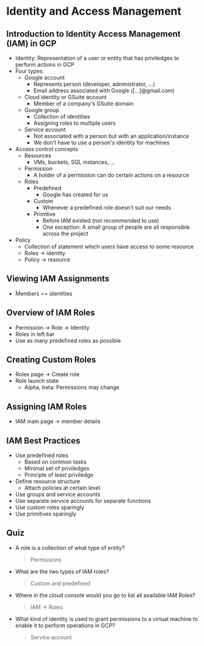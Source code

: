 # Identity and Access Management

## Introduction to Identity Access Management (IAM) in GCP

* Identity: Representation of a user or entity that has priviledges to perform actions in GCP
* Four types:
    * Google account
        * Represents person (developer, administrator, ...)
        * Email address associated with Google ([...]@gmail.com)
    * Cloud identity or GSuite account
        * Member of a company's GSuite domain
    * Google group
        * Collection of identities
        * Assigning roles to multiple users
    * Service account
        * Not associated with a person but with an application/instance
        * We don't have to use a person's identity for machines
* Access control concepts
    * Resources
        * VMs, buckets, SQL instances, ...
    * Permission
        * A holder of a permission can do certain actions on a resource
    * Roles
        * Predefined
            * Google has created for us
        * Custom
            * Whenever a predefined role doesn't suit our needs
        * Primitive
            * Before IAM existed (not recommended to use)
            * One exception: A small group of people are all responsible across the project
* Policy
    * Collection of statement which users have access to some resource
    * Roles -> identity
    * Policy -> resource

## Viewing IAM Assignments

* Members == identities

## Overview of IAM Roles

* Permission -> Role -> Identity
* Roles in left bar
* Use as many predefined roles as possible

## Creating Custom Roles

* Roles page -> Create role
* Role launch state
    * Alpha, beta: Permissions may change

## Assigning IAM Roles

* IAM main page -> member details

## IAM Best Practices

* Use predefined roles
    * Based on common tasks
    * Minimal set of priviledges
    * Principle of least priviledge
* Define resource structure
    * Attach policies at certain level
* Use groups and service accounts
* Use separate service accounts for separate functions
* Use custom roles sparingly
* Use primitives sparingly

## Quiz

* A role is a collection of what type of entity?

    > Permissions

* What are the two types of IAM roles?

    > Custom and predefined

* Where in the cloud console would you go to list all available IAM Roles?

    > IAM -> Roles

* What kind of identity is used to grant permissions to a virtual machine to enable it to perform operations in GCP?

    > Service account
